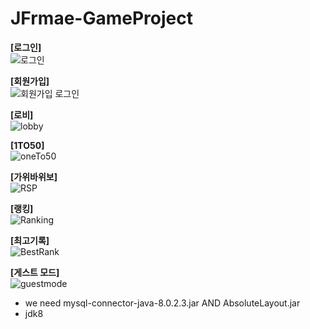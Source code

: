 # JFrmae-GameProject 

**[로그인]**  
![로그인](https://user-images.githubusercontent.com/30117732/109018291-52072180-76fb-11eb-86b0-11f4ae50e1e1.gif)

**[회원가입]**  
![회원가입 로그인](https://user-images.githubusercontent.com/30117732/109018937-e2456680-76fb-11eb-825a-33e8885a0b83.gif)

**[로비]**  
![lobby](https://user-images.githubusercontent.com/30117732/109019176-191b7c80-76fc-11eb-9e7f-32465355d718.gif)

**[1TO50]**  
![oneTo50](https://user-images.githubusercontent.com/30117732/109019736-9d6dff80-76fc-11eb-9310-a5861a28b820.gif)

**[가위바위보]**  
![RSP](https://user-images.githubusercontent.com/30117732/109019832-b5458380-76fc-11eb-8be4-c06224eeff25.gif)

**[랭킹]**  
![Ranking](https://user-images.githubusercontent.com/30117732/109019974-defeaa80-76fc-11eb-85e1-18398e00604d.gif)

**[최고기록]**  
![BestRank](https://user-images.githubusercontent.com/30117732/109020621-782dc100-76fd-11eb-965a-b8280ebc556a.gif)


**[게스트 모드]**  
![guestmode](https://user-images.githubusercontent.com/30117732/109021010-d5297700-76fd-11eb-8f6e-1747f031b80e.gif)

* we need mysql-connector-java-8.0.2.3.jar AND AbsoluteLayout.jar 
* jdk8 